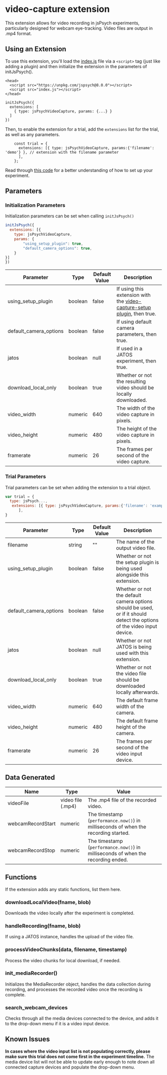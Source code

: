 # video-capture extension

This extension allows for video recording in jsPsych experiments, particularly designed for webcam eye-tracking. Video files are output in .mp4 format.

## Using an Extension
To use this extension, you'll load the [index.js](https://github.com/beatlab-mcmaster/AVOKE/blob/main/extension-video-capture/src/index.js) file via a `<script>` tag (just like adding a plugin) and then initialize the extension in the parameters of initJsPsych().

```
<head>
  <script src="https://unpkg.com/jspsych@8.0.0"></script>
  <script src="index.js"></script>
</head>
```
```
initJsPsych({
  extensions: [
    { type: jsPsychVideoCapture, params: {...} }
  ]
})
```
Then, to enable the extension for a trial, add the `extensions` list for the trial, as well as any parameters.
```
    const trial = {
      extensions: [{ type: jsPsychVideoCapture, params:{'filename': 'demo'} }, // extension with the filename parameter
      ],
    };
```
Read through [this code](https://github.com/beatlab-mcmaster/AVOKE/blob/main/extension-video-capture/examples/index.html) for a better understanding of how to set up your experiment.

## Parameters

### Initialization Parameters

Initialization parameters can be set when calling `initJsPsych()`

```js
initJsPsych({
  extensions: [{
    type: jsPsychVideoCapture,
    params: {
        "using_setup_plugin": true,
        "default_camera_options": true,
    }
}]
})
```

Parameter | Type | Default Value | Description
----------|------|---------------|------------
using_setup_plugin|boolean|false|If using this extension with the [video-capture-setup plugin](https://github.com/beatlab-mcmaster/AVOKE/blob/main/plugin-video-capture-setup/docs/jspsych-video-capture-setup.md), then true.
default_camera_options|boolean|false|If using default camera parameters, then true.
jatos|boolean|null|If used in a JATOS experiment, then true.
download_local_only|boolean|true|Whether or not the resulting video should be locally downloaded.
video_width|numeric|640|The width of the video capture in pixels.
video_height|numeric|480|The height of the video capture in pixels.
framerate|numeric|26|The frames per second of the video capture.

### Trial Parameters

Trial parameters can be set when adding the extension to a trial object.

```js
var trial = {
  type: jsPsych...,
   extensions: [{ type: jsPsychVideoCapture, params:{'filename': 'example'} }, // extension with the filename parameter
      ],
}
```

Parameter | Type | Default Value | Description
----------|------|---------------|------------
filename|string|""|The name of the output video file.
using_setup_plugin|boolean|false|Whether or not the setup plugin is being used alongside this extension.
default_camera_options|boolean|false|Whether or not the default camera options should be used, or if it should detect the options of the video input device.
jatos|boolean|null|Whether or not JATOS is being used with this extension.
download_local_only|boolean|true|Whether or not the video file should be downloaded locally afterwards.
video_width|numeric|640|The default frame width of the camera.
video_height|numeric|480|The default frame height of the camera.
framerate|numeric|26|The frames per second of the video input device.

## Data Generated

Name | Type | Value
-----|------|------
videoFile|video file (.mp4)|The .mp4 file of the recorded video.
webcamRecordStart|numeric|The timestamp (`performance.now()`) in milliseconds of when the recording started.
webcamRecordStop|numeric|The timestamp (`performance.now()`) in milliseconds of when the recording ended.

## Functions

If the extension adds any static functions, list them here.

### downloadLocalVideo(fname, blob)
Downloads the video locally after the experiment is completed.

### handleRecording(fname, blob)
If using a JATOS instance, handles the upload of the video file.

### processVideoChunks(data, filename, timestamp)
Process the video chunks for local download, if needed.

### init_mediaRecorder()
Initializes the MediaRecorder object, handles the data collection during recording, and processes the recorded video once the recording is complete.

### search_webcam_devices
Checks through all the media devices connected to the device, and adds it to the drop-down menu if it is a video input device.

## Known Issues
**In cases where the video input list is not populating correctly, please make sure this trial does not come first in the experiment timeline.** The media device list will not be able to update early enough to note down all connected capture devices and populate the drop-down menu.